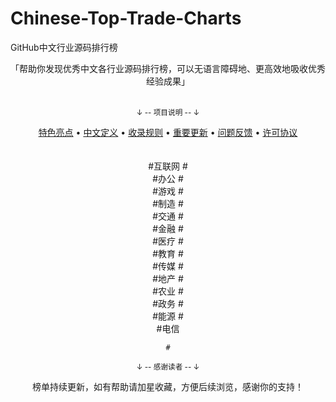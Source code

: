 # Chinese-Top-Trade-Charts
GitHub中文行业源码排行榜



<div align="center">
    「帮助你发现优秀中文各行业源码排行榜，可以无语言障碍地、更高效地吸收优秀经验成果」
</div>

<br />

<div align="center">
    <p><sub>↓ -- 项目说明 -- ↓</sub></p>
    <a href="">特色亮点</a> •
    <a href="">中文定义</a> •
    <a href="">收录规则</a> •
    <a href="">重要更新</a> •
    <a href="">问题反馈</a> •
    <a href="">许可协议</a>
</div>

<br />


<br />

<div align="center">
 <div>#互联网  #
</div>
<div>#办公  #
</div>
<div>#游戏  #
</div>
<div>#制造  #
</div>
<div>#交通  #
</div>
<div>#金融  #
</div>
<div>#医疗  #
</div>
<div>#教育  #
</div>
<div>#传媒  #
</div>
<div>#地产  #
</div>
<div>#农业  #
</div>
<div>#政务  #
</div>
<div>#能源  #
</div>
<div>#电信
    
    #
</div>

<div align="center">
    <p><sub>↓ -- 感谢读者 -- ↓</sub></p>
    榜单持续更新，如有帮助请加星收藏，方便后续浏览，感谢你的支持！
</div>

